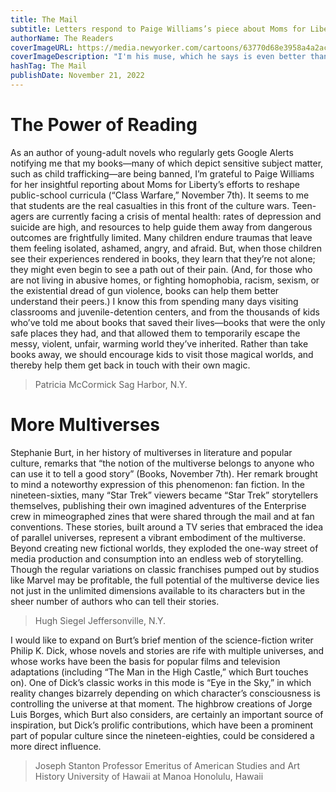 ```yaml
---
title: The Mail
subtitle: Letters respond to Paige Williams’s piece about Moms for Liberty and Stephanie Burt’s essay about multiverses.
authorName: The Readers
coverImageURL: https://media.newyorker.com/cartoons/63770d68e3958a4a2ac1ae26/master/w_1172,c_limit/221128_a27165.jpg
coverImageDescription: "I'm his muse, which he says is even better than co-author."
hashTag: The Mail
publishDate: November 21, 2022
---
```


# The Power of Reading

As an author of young-adult novels who regularly gets Google Alerts notifying me that my books—many of which depict sensitive subject matter, such as child trafficking—are being banned, I’m grateful to Paige Williams for her insightful reporting about Moms for Liberty’s efforts to reshape public-school curricula (“Class Warfare,” November 7th). It seems to me that students are the real casualties in this front of the culture wars. Teen-agers are currently facing a crisis of mental health: rates of depression and suicide are high, and resources to help guide them away from dangerous outcomes are frightfully limited. Many children endure traumas that leave them feeling isolated, ashamed, angry, and afraid. But, when those children see their experiences rendered in books, they learn that they’re not alone; they might even begin to see a path out of their pain. (And, for those who are not living in abusive homes, or fighting homophobia, racism, sexism, or the existential dread of gun violence, books can help them better understand their peers.) I know this from spending many days visiting classrooms and juvenile-detention centers, and from the thousands of kids who’ve told me about books that saved their lives—books that were the only safe places they had, and that allowed them to temporarily escape the messy, violent, unfair, warming world they’ve inherited. Rather than take books away, we should encourage kids to visit those magical worlds, and thereby help them get back in touch with their own magic.

> Patricia McCormick
> Sag Harbor, N.Y.

# More Multiverses

Stephanie Burt, in her history of multiverses in literature and popular culture, remarks that “the notion of the multiverse belongs to anyone who can use it to tell a good story” (Books, November 7th). Her remark brought to mind a noteworthy expression of this phenomenon: fan fiction. In the nineteen-sixties, many “Star Trek” viewers became “Star Trek” storytellers themselves, publishing their own imagined adventures of the Enterprise crew in mimeographed zines that were shared through the mail and at fan conventions. These stories, built around a TV series that embraced the idea of parallel universes, represent a vibrant embodiment of the multiverse. Beyond creating new fictional worlds, they exploded the one-way street of media production and consumption into an endless web of storytelling. Though the regular variations on classic franchises pumped out by studios like Marvel may be profitable, the full potential of the multiverse device lies not just in the unlimited dimensions available to its characters but in the sheer number of authors who can tell their stories.

> Hugh Siegel
> Jeffersonville, N.Y.

I would like to expand on Burt’s brief mention of the science-fiction writer Philip K. Dick, whose novels and stories are rife with multiple universes, and whose works have been the basis for popular films and television adaptations (including “The Man in the High Castle,” which Burt touches on). One of Dick’s classic works in this mode is “Eye in the Sky,” in which reality changes bizarrely depending on which character’s consciousness is controlling the universe at that moment. The highbrow creations of Jorge Luis Borges, which Burt also considers, are certainly an important source of inspiration, but Dick’s prolific contributions, which have been a prominent part of popular culture since the nineteen-eighties, could be considered a more direct influence.

> Joseph Stanton
> Professor Emeritus of American Studies and Art History
> University of Hawaii at Manoa
> Honolulu, Hawaii

